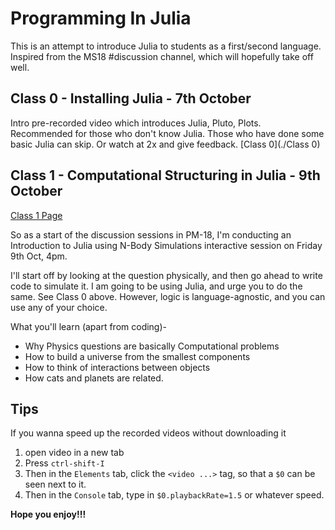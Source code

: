 # Programming In Julia

This is an attempt to introduce Julia to students as a first/second language.
Inspired from the MS18 #discussion channel, which will hopefully take off well.

## Class 0 - Installing Julia - 7th October

Intro pre-recorded video which introduces Julia, Pluto, Plots. Recommended for those who don't know Julia. Those who have done some basic Julia can skip. Or watch at 2x and give feedback. [Class 0](./Class 0)

## Class 1 - Computational Structuring in Julia - 9th October

[Class 1 Page](Class%201.md)

So as a start of the discussion sessions in PM-18, I'm conducting an Introduction to Julia using N-Body Simulations interactive session on Friday 9th Oct, 4pm.

I'll start off by looking at the question physically, and then go ahead to write code to simulate it. I am going to be using Julia, and urge you to do the same. See Class 0 above. However, logic is language-agnostic, and you can use any of your choice.

What you'll learn (apart from coding)-

- Why Physics questions are basically Computational problems
- How to build a universe from the smallest components
- How to think of interactions between objects
- How cats and planets are related.

## Tips

If you wanna speed up the recorded videos without downloading it

1. open video in a new tab
2. Press `ctrl-shift-I`
3. Then in the `Elements` tab, click the `<video ...>` tag, so that a `$0` can be seen next to it.
4. Then in the `Console` tab, type in `$0.playbackRate=1.5` or whatever speed.

**Hope you enjoy!!!**
